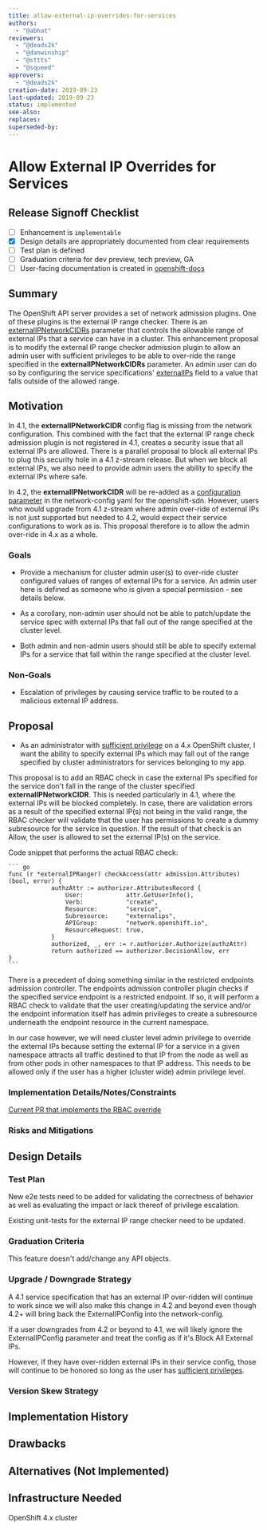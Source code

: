 ```yaml
---
title: allow-external-ip-overrides-for-services
authors:
  - "@abhat"
reviewers:
  - "@deads2k"
  - "@danwinship"
  - "@sttts"
  - "@squeed"
approvers:
  - "@deads2k"
creation-date: 2019-09-23
last-updated: 2019-09-23
status: implemented
see-also:
replaces:
superseded-by:
---
```


# Allow External IP Overrides for Services

## Release Signoff Checklist

- [ ] Enhancement is `implementable`
- [x] Design details are appropriately documented from clear requirements
- [ ] Test plan is defined
- [ ] Graduation criteria for dev preview, tech preview, GA
- [ ] User-facing documentation is created in [openshift-docs](https://github.com/openshift/openshift-docs/)

## Summary

The OpenShift API server provides a set of network admission plugins. One of these plugins is the external IP range checker.
There is an [externalIPNetworkCIDRs](https://docs.openshift.com/container-platform/3.11/install_config/master_node_configuration.html#master-node-config-network-config "externalipnetworkcidr") parameter
that controls the allowable range of external IPs that a service can have in a cluster.
This enhancement proposal is to modify the external IP range checker admission plugin to allow an admin user with
sufficient privileges to be able to over-ride the range specified in the **externalIPNetworkCIDRs** parameter.
An admin user can do so by configuring the service specifications' [externalIPs](https://kubernetes.io/docs/concepts/services-networking/service/#external-ips "externalips") field to a value that falls outside of the allowed range.

## Motivation

In 4.1, the **externalIPNetworkCIDR** config flag is missing from the network configuration.
This combined with the fact that the external IP range check admission plugin is not registered in 4.1, creates a security
issue that all external IPs are allowed. There is a parallel proposal to block all external IPs to plug this security hole
in a 4.1 z-stream release. But when we block all external IPs, we also need to provide admin users the ability to specify
the external IPs where safe.

In 4.2, the **externalIPNetworkCIDR** will be re-added as a [configuration parameter](https://github.com/openshift/api/blob/master/config/v1/types_network.go#L54) in the network-config yaml for the openshift-sdn.
However, users who would upgrade from 4.1 z-stream where admin over-ride of external IPs is not just supported but needed
to 4.2, would expect their service configurations to work as is. This proposal therefore is to allow the admin over-ride
in 4.x as a whole.

### Goals

- Provide a mechanism for cluster admin user(s) to over-ride cluster configured values of ranges of external IPs for a service.
<a name="admin-user">An admin user here is defined as someone who is given a special permission - see details below</a>.

- As a corollary, non-admin user should not be able to patch/update the service spec with external IPs that fall out of the
range specified at the cluster level.

- Both admin and non-admin users should still be able to specify external IPs for a service that fall within the range
specified at the cluster level.

### Non-Goals

- Escalation of privileges by causing service traffic to be routed to a malicious external IP address.

## Proposal

- As an administrator with [sufficient privilege](#admin-user) on a 4.x OpenShift cluster, I want the ability to
specify external IPs which may fall out of the range specified by cluster administrators for services belonging to my app.

This proposal is to add an RBAC check in case the external IPs specified for the service don't fall in the range of the
cluster specified **externalIPNetworkCIDR**. This is needed particularly in 4.1, where the external IPs will be blocked
completely. In case, there are validation errors as a result of the specified external IP(s) not being in the valid range,
the RBAC checker will validate that the user has permissions to create a dummy subresource for the service in question.
If the result of that check is an Allow, the user is allowed to set the external IP(s) on the service.

Code snippet that performs the actual RBAC check:

	``` go
    func (r *externalIPRanger) checkAccess(attr admission.Attributes) (bool, error) {
            	authzAttr := authorizer.AttributesRecord {
            		User:            attr.GetUserInfo(),
            		Verb:            "create",
            		Resource:        "service",
            		Subresource:     "externalips",
            		APIGroup:        "network.openshift.io",
            		ResourceRequest: true,
            	}
            	authorized, _, err := r.authorizer.Authorize(authzAttr)
            	return authorized == authorizer.DecisionAllow, err
    }
	```

There is a precedent of doing something similar in the restricted endpoints admission controller. The endpoints admission
controller plugin checks if the specified service endpoint is a restricted endpoint. If so, it will perform a RBAC check
to validate that the user creating/updating the service and/or the endpoint information itself has admin privileges to
create a subresource underneath the endpoint resource in the current namespace.

In our case however, we will need cluster level admin privilege to override the external IPs because setting the external IP
for a service in a given namespace attracts all traffic destined to that IP from the node as well as from other pods in other
namespaces to that IP address. This needs to be allowed only if the user has a higher (cluster wide) admin privilege level.

### Implementation Details/Notes/Constraints

[Current PR that implements the RBAC override](https://github.com/openshift/origin/pull/23783 "PR 23783")

### Risks and Mitigations

## Design Details

### Test Plan

New e2e tests need to be added for validating the correctness of behavior
as well as evaluating the impact or lack thereof of privilege escalation.

Existing unit-tests for the external IP range checker need to be updated.

### Graduation Criteria

This feature doesn't add/change any API objects.

### Upgrade / Downgrade Strategy

A 4.1 service specification that has an external IP over-ridden will continue to work since we will also make this
change in 4.2 and beyond even though 4.2+ will bring back the ExternalIPConfig into the network-config.

If a user downgrades from 4.2 or beyond to 4.1, we will likely ignore the ExternalIPConfig parameter and treat the config
as if it's Block All External IPs.

However, if they have over-ridden external IPs in their service config, those will continue to be honored so long as the
user has [sufficient privileges](#admin-user).

### Version Skew Strategy

## Implementation History

## Drawbacks


## Alternatives (Not Implemented)

## Infrastructure Needed

OpenShift 4.x cluster
